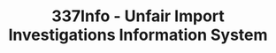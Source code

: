 ---
bigquery: https://console.cloud.google.com/bigquery?p=patents-public-data&d=usitc_investigations&page=dataset&project=sheets-management-319211
citation: US International Trade Commission 337Info Unfair Import Investigations Information
  System
contributors: US International Trade Comission
cost: None
description: US International Trade Commission 337Info Unfair Import Investigations
  Information System contains data on investigations done under Section 337. Section
  337 declares the infringement of certain statutory intellectual property rights
  and other forms of unfair competition in import trade to be unlawful practices.
  Most Section 337 investigations involve allegations of patent or registered trademark
  infringement.
documentation: FAQ and tutorial available on the site
last_edit: Mon, 04 Apr 2022 19:10:40 GMT
location: https://pubapps2.usitc.gov/337external/
maintained_by: US International Trade Comission
schema_fields: '[''id'', ''investigationType'', ''gcAttorney'', ''issueDateOtherNonFinal'',
  ''trademarkNumbers'', ''patentNumber'', ''investigationNo'', ''complainant'', ''htsNumbers'',
  ''invUnfairAct'', ''actualStartDateEvidHear'', ''endDateMarkmanHearing'', ''ouiiAttorney'',
  ''startDateMarkmanHearing'', ''docketNo'', ''teoIdDueDate'', ''targetDate'', ''currentStatus'',
  ''lastUpdated'', ''scheduledStartDateEvidHear'', ''aljAssigned'', ''teoIdIssueDate'',
  ''dateComplaintFiled'', ''copyrightNumbers'', ''finalIdOnViolationDue'', ''scheduledEndDateEvidHear'',
  ''finalDetNoViolation'', ''currentActiveALJ'', ''cafcAppeals'', ''teoReliefGranted'',
  ''dateCreated'', ''investigationTermDate'', ''internalRemand'', ''title'', ''patentNumbers'',
  ''finalDetViolation'', ''teoProceedingInvolved'', ''reportingRequirements'', ''ouiiParticipation'',
  ''finalIdOnViolationIssue'', ''markmanHearing'', ''actualEndDateEvidHear'', ''dateOfPublicationFrNotice'',
  ''respondent'', ''publication_number'']'
shortname: unfair_import_investigations
tags:
- import
- legal
- trade
timeframe: 2008-2021 (prior to 2008 downloadable as a JSON file)
title: 337Info - Unfair Import Investigations Information System
uuid: 2721f5ec-e599-4890-9265-9706719fc71e
---